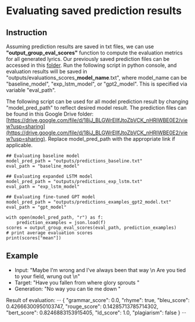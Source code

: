 # Evaluating saved prediction results

## Instruction
Assuming prediction results are saved in txt files, we can use **"output_group_eval_scores"** function to compute the evaluation metrics for all generated lyrics. Our previously saved prediction files can be accessed in this [folder](https://drive.google.com/drive/folders/19s8hH6uYZ4V0Dgsv36rIxwobbBcSEeZD?usp=sharing). Run the following script in python console, and evaluation results will be saved in "outputs/evaluations_scores_**model_name**.txt", where model_name can be "baseline_model", "exp_lstm_model", or "gpt2_model". This is specified via variable "eval_path".

The following script can be used for all model prediction result by changing "model_pred_path" to reflect desired model result. 
The prediction files can be found in this Google Drive folder: [https://drive.google.com/file/d/18iJ_BLGWrElIfJtoZbVCK_nHRIWBE0E2/view?usp=sharing](https://drive.google.com/file/d/18iJ_BLGWrElIfJtoZbVCK_nHRIWBE0E2/view?usp=sharing). Replace model_pred_path with the appropriate link if applicable.

    ## Evaluating baseline model
    model_pred_path = "outputs/predictions_baseline.txt"
    eval_path = "baseline_model"
    
    ## Evaluating expanded LSTM model
    model_pred_path = "outputs/predictions_exp_lstm.txt"
    eval_path = "exp_lstm_model"
    
    ## Evaluating fine-tuned GPT model
    model_pred_path = "outputs/predictions_examples_gpt2_model.txt"
    eval_path = "gpt_model"
    
    with open(model_pred_path, "r") as f:
        prediction_examples = json.load(f)
    scores = output_group_eval_scores(eval_path, prediction_examples)
    # print average evaluation scores
    print(scores["mean"])
    
    
    
    
    
    
## Example
* Input: "Maybe I'm wrong and I've always been that way \n Are you tied to your field, wrung out \n"
* Target: "Have you fallen from where glory sprouts "
* Generation: "No way you can tie me down "

Result of evaluation:
···
{
        "grammar_score": 0.0,
        "rhyme": true,
        "bleu_score": 0.42666300950103747,
        "rouge_score": 0.14285713785714302,
        "bert_score": 0.8246883153915405,
        "ld_score": 1.0,
        "plagiarism": false
    }
···

